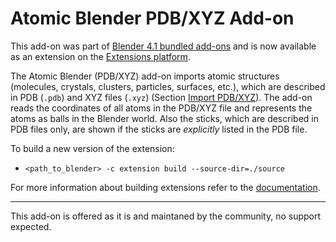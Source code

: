 # Atomic Blender PDB/XYZ Add-on

This add-on was part of [Blender 4.1 bundled add-ons](https://docs.blender.org/manual/en/4.1/addons/) and is now available as an extension on the [Extensions platform](https://extensions.blender.org/add-ons/atomic-blender-pdb-xyz).

The Atomic Blender (PDB/XYZ) add-on imports atomic structures
(molecules, crystals, clusters, particles, surfaces, etc.), which are
described in PDB (``.pdb``) and XYZ files (``.xyz``) (Section [Import
PDB/XYZ](#import-pdbxyz)). The add-on reads the coordinates of all
atoms in the PDB/XYZ file and represents the atoms as balls in the
Blender world. Also the sticks, which are described in PDB files only,
are shown if the sticks are *explicitly* listed in the PDB file.

To build a new version of the extension:
* `<path_to_blender> -c extension build --source-dir=./source`

For more information about building extensions refer to the [documentation](https://docs.blender.org/manual/en/dev/extensions/getting_started.html).

---

This add-on is offered as it is and maintaned by the community, no support expected.
